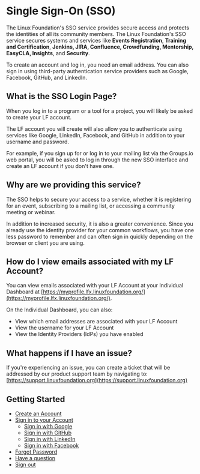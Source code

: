 # Single Sign-On (SSO)

The Linux Foundation's SSO service provides secure access and protects the identities of all its community members. The Linux Foundation's SSO service secures systems and services like **Events Registration**, **Training and Certification**, **Jenkins, JIRA, Confluence, Crowdfunding, Mentorship, EasyCLA, Insights**, and **Security**.

To create an account and log in, you need an email address. You can also sign in using third-party authentication service providers such as Google, Facebook, GitHub, and LinkedIn.

## What is the SSO Login Page?

When you log in to a program or a tool for a project, you will likely be asked to create your LF account.

The LF account you will create will also allow you to authenticate using services like Google, LinkedIn, Facebook, and GitHub in addition to your username and password.

For example, if you sign up for or log in to your mailing list via the Groups.io web portal, you will be asked to log in through the new SSO interface and create an LF account if you don't have one.

## Why are we providing this service?

The SSO helps to secure your access to a service, whether it is registering for an event, subscribing to a mailing list, or accessing a community meeting or webinar.

In addition to increased security, it is also a greater convenience. Since you already use the identity provider for your common workflows, you have one less password to remember and can often sign in quickly depending on the browser or client you are using.

## How do I view emails associated with my LF Account?

You can view emails associated with your LF Account at your Individual Dashboard at [https://myprofile.lfx.linuxfoundation.org/](https://myprofile.lfx.linuxfoundation.org/).

On the Individual Dashboard, you can also:

* View which email addresses are associated with your LF Account
* View the username for your LF Account
* View the Identity Providers (IdPs) you have enabled

## What happens if I have an issue?

If you're experiencing an issue, you can create a ticket that will be addressed by our product support team by navigating to: [https://support.linuxfoundation.org](https://support.linuxfoundation.org)

## Getting Started

* [Create an Account](create-an-account.md)
* [Sign in to your Account](sign-in/)
  * [Sign in with Google](sign-in/sign-in-with-google.md)
  * [Sign in with GitHub](sign-in/sign-in-with-github.md)
  * [Sign in with LinkedIn](sign-in/sign-in-with-linkedin.md)
  * [Sign in with Facebook](sign-in/sign-in-with-facebook.md)
* [Forgot Password](forgot-password.md)
* [Have a question](have-a-question.md)
* [Sign out](sign-out.md)

